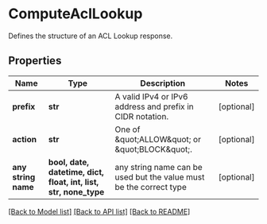 # ComputeAclLookup

Defines the structure of an ACL Lookup response.

## Properties
Name | Type | Description | Notes
------------ | ------------- | ------------- | -------------
**prefix** | **str** | A valid IPv4 or IPv6 address and prefix in CIDR notation. | [optional] 
**action** | **str** | One of \&quot;ALLOW\&quot; or \&quot;BLOCK\&quot;. | [optional] 
**any string name** | **bool, date, datetime, dict, float, int, list, str, none_type** | any string name can be used but the value must be the correct type | [optional]

[[Back to Model list]](../README.md#documentation-for-models) [[Back to API list]](../README.md#documentation-for-api-endpoints) [[Back to README]](../README.md)


